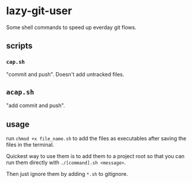# lazy-git-user
Some shell commands to speed up everday git flows.

## scripts 

### `cap.sh`

"commit and push". Doesn't add untracked files.

## `acap.sh` 

"add commit and push".

## usage

run `chmod +x file_name.sh` to add the files as executables after saving the files in the terminal.

Quickest way to use them is to add them to a project root so that you can run them directly with `./[command].sh <message>`. 

Then just ignore them by adding `*.sh` to gitignore.